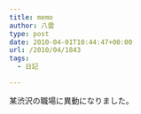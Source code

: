 ```yaml
---
title: memo
author: 八雲
type: post
date: 2010-04-01T10:44:47+00:00
url: /2010/04/1843
tags:
  - 日記

---
```

某渋沢の職場に異動になりました。
